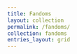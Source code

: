 ```yaml
---
title: Fandoms
layout: collection
permalink: /fandoms/
collection: fandoms
entries_layout: grid
---
```

